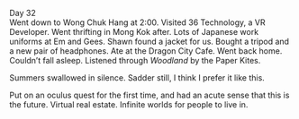 Day 32  
Went down to Wong Chuk Hang at 2:00. Visited 36 Technology, a VR Developer. Went thrifting in Mong Kok after. Lots of Japanese work uniforms at Em and Gees. Shawn found a jacket for us. Bought a tripod and a new pair of headphones. Ate at the Dragon City Cafe. Went back home. Couldn’t fall asleep. Listened through *Woodland* by the Paper Kites. 

Summers swallowed in silence. Sadder still, I think I prefer it like this.

Put on an oculus quest for the first time, and had an acute sense that this is the future. Virtual real estate. Infinite worlds for people to live in.